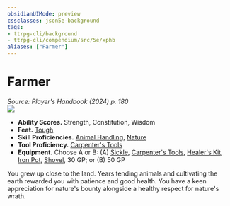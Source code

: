 ```yaml
---
obsidianUIMode: preview
cssclasses: json5e-background
tags:
- ttrpg-cli/background
- ttrpg-cli/compendium/src/5e/xphb
aliases: ["Farmer"]
---
```

# Farmer
*Source: Player's Handbook (2024) p. 180*  
![](2-Mechanics/CLI/backgrounds/img/farmer.webp#right)

- **Ability Scores.** Strength, Constitution, Wisdom  
- **Feat.** [Tough](2-Mechanics/CLI/feats/tough-xphb.md)  
- **Skill Proficiencies.** [Animal Handling](2-Mechanics/CLI/rules/skills.md#Animal%20Handling), [Nature](2-Mechanics/CLI/rules/skills.md#Nature)  
- **Tool Proficiency.** [Carpenter's Tools](2-Mechanics/CLI/items/carpenters-tools-xphb.md)  
- **Equipment.** Choose A or B: (A) [Sickle](2-Mechanics/CLI/items/sickle-xphb.md), [Carpenter's Tools](2-Mechanics/CLI/items/carpenters-tools-xphb.md), [Healer's Kit](2-Mechanics/CLI/items/healers-kit-xphb.md), [Iron Pot](2-Mechanics/CLI/items/iron-pot-xphb.md), [Shovel](2-Mechanics/CLI/items/shovel-xphb.md), 30 GP; or (B) 50 GP  

You grew up close to the land. Years tending animals and cultivating the earth rewarded you with patience and good health. You have a keen appreciation for nature's bounty alongside a healthy respect for nature's wrath.
